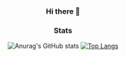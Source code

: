 <div align=center>
  
### Hi there 👋

### Stats

![Anurag's GitHub stats](https://github-readme-stats.vercel.app/api?username=1evup&show_icons=true&theme=blue_navy) 
[![Top Langs](https://github-readme-stats.vercel.app/api/top-langs/?username=1evup&layout=compact)](https://github.com/anuraghazra/github-readme-stats)
</div>
<!--
**1evup/1evup** is a ✨ _special_ ✨ repository because its `README.md` (this file) appears on your GitHub profile.

Here are some ideas to get you started:

- 🔭 I’m currently working on ...
- 🌱 I’m currently learning ...
- 👯 I’m looking to collaborate on ...
- 🤔 I’m looking for help with ...
- 💬 Ask me about ...
- 📫 How to reach me: ...
- 😄 Pronouns: ...
- ⚡ Fun fact: ...
-->
